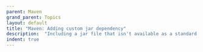 ```yaml
---
parent: Maven
grand_parent: Topics
layout: default
title: "Maven: Adding custom jar dependency"
description:  "Including a jar file that isn't available as a standard Maven dependency"
indent: true
---
```

